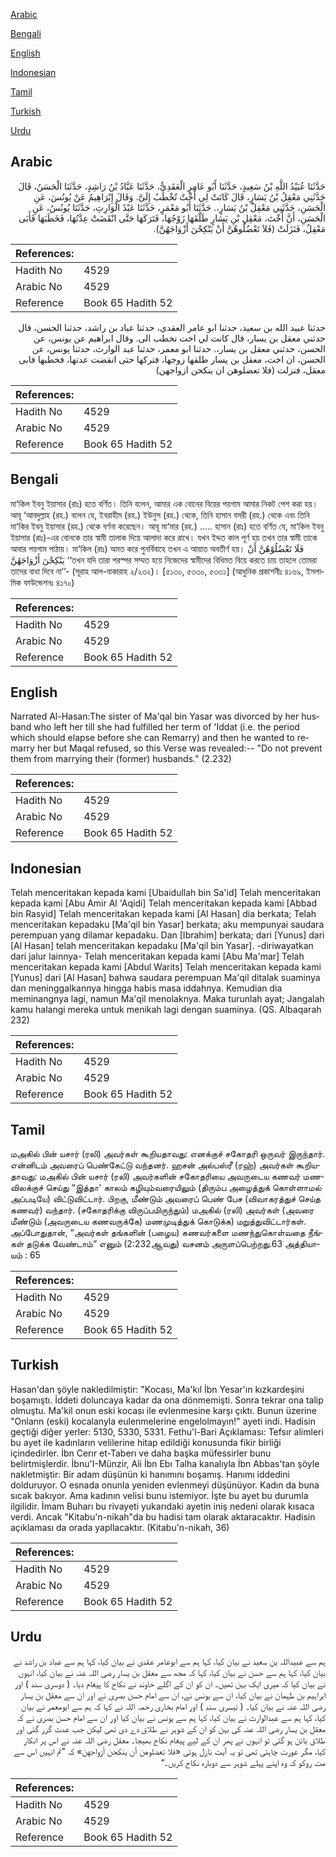 [Arabic](#arabic)

[Bengali](#bengali)

[English](#english)

[Indonesian](#indonesian)

[Tamil](#tamil)

[Turkish](#turkish)

[Urdu](#urdu)

## Arabic


<div dir="rtl" lang="ar" style={{fontSize:'larger',backgroundColor:'#f8f9fa',padding:20}}>
حَدَّثَنَا عُبَيْدُ اللَّهِ بْنُ سَعِيدٍ، حَدَّثَنَا أَبُو عَامِرٍ الْعَقَدِيُّ، حَدَّثَنَا عَبَّادُ بْنُ رَاشِدٍ، حَدَّثَنَا الْحَسَنُ، قَالَ حَدَّثَنِي مَعْقِلُ بْنُ يَسَارٍ، قَالَ كَانَتْ لِي أُخْتٌ تُخْطَبُ إِلَىَّ‏.‏ وَقَالَ إِبْرَاهِيمُ عَنْ يُونُسَ، عَنِ الْحَسَنِ، حَدَّثَنِي مَعْقِلُ بْنُ يَسَارٍ،‏.‏ حَدَّثَنَا أَبُو مَعْمَرٍ، حَدَّثَنَا عَبْدُ الْوَارِثِ، حَدَّثَنَا يُونُسُ، عَنِ الْحَسَنِ، أَنَّ أُخْتَ، مَعْقِلِ بْنِ يَسَارٍ طَلَّقَهَا زَوْجُهَا، فَتَرَكَهَا حَتَّى انْقَضَتْ عِدَّتُهَا، فَخَطَبَهَا فَأَبَى مَعْقِلٌ، فَنَزَلَتْ ‏(‏فَلاَ تَعْضُلُوهُنَّ أَنْ يَنْكِحْنَ أَزْوَاجَهُنَّ‏)‏‏.‏
</div>
<div style={{backgroundColor:'#f8f9fa',padding:20, marginBottom: 10}}><table> <thead> <tr> <th>References:</th> <th></th> </tr> </thead> <tbody><tr><td>Hadith No</td><td>4529</td></tr><tr><td>Arabic No</td><td>4529</td></tr><tr><td>Reference</td><td>Book 65 Hadith 52</td></tr></tbody></table></div>


<div dir="rtl" lang="ar" style={{fontSize:'larger',backgroundColor:'#f8f9fa',padding:20}}>
حدثنا عبيد الله بن سعيد، حدثنا ابو عامر العقدي، حدثنا عباد بن راشد، حدثنا الحسن، قال حدثني معقل بن يسار، قال كانت لي اخت تخطب الى. وقال ابراهيم عن يونس، عن الحسن، حدثني معقل بن يسار،. حدثنا ابو معمر، حدثنا عبد الوارث، حدثنا يونس، عن الحسن، ان اخت، معقل بن يسار طلقها زوجها، فتركها حتى انقضت عدتها، فخطبها فابى معقل، فنزلت (فلا تعضلوهن ان ينكحن ازواجهن)
</div>
<div style={{backgroundColor:'#f8f9fa',padding:20, marginBottom: 10}}><table> <thead> <tr> <th>References:</th> <th></th> </tr> </thead> <tbody><tr><td>Hadith No</td><td>4529</td></tr><tr><td>Arabic No</td><td>4529</td></tr><tr><td>Reference</td><td>Book 65 Hadith 52</td></tr></tbody></table></div>

## Bengali


<div dir="ltr" lang="bn" style={{fontSize:'larger',backgroundColor:'#f8f9fa',padding:20}}>
মা‘কিল ইবনু ইয়াসার (রাঃ) হতে বর্ণিত। তিনি বলেন, আমার এক বোনের বিয়ের পয়গাম আমার নিকট পেশ করা হয়। আবূ ‘আবদুল্লাহ (রহ.) বলেন যে, ইবরাহীম (রহ.) ইউনুস (রহ.) থেকে, তিনি হাসান বসরী (রহ.) থেকে এবং তিনি মা‘কির ইবনু ইয়াসার (রহ.) থেকে বর্ণনা করেছেন। আবূ মা‘মার (রহ.) ..... হাসান (রাঃ) হতে বর্ণিত যে, মা‘কিল ইবনু ইয়াসার (রাঃ)-এর বোনকে তার স্বামী তালাক দিয়ে আলাদা করে রাখে। যখন ইদ্দত কাল পূর্ণ হয় তখন তার স্বামী তাকে আবার পয়গাম পাঠায়। মা‘কিল (রাঃ) অমত করে পুনর্বিবাহে তখন এ আয়াত অবতীর্ণ হয়। فَلَا تَعْضُلُوْهُنَّ أَنْ يَنْكِحْنَ أَزْوَاجَهُنَّ ‘‘তখন যদি তারা পরস্পর সম্মত হয়ে নিজেদের স্বামীদের বিধিমত বিয়ে করতে চায় তাহলে তোমরা তাদের বাধা দিবে না’’- (সূরাহ আল-বাকারাহ ২/২৩২)। [৫১৩০, ৫৩৩০, ৫৩৩১] (আধুনিক প্রকাশনীঃ ৪১৬৯, ইসলামিক ফাউন্ডেশনঃ ৪১৭০)
</div>
<div style={{backgroundColor:'#f8f9fa',padding:20, marginBottom: 10}}><table> <thead> <tr> <th>References:</th> <th></th> </tr> </thead> <tbody><tr><td>Hadith No</td><td>4529</td></tr><tr><td>Arabic No</td><td>4529</td></tr><tr><td>Reference</td><td>Book 65 Hadith 52</td></tr></tbody></table></div>

## English


<div dir="ltr" lang="en" style={{fontSize:'larger',backgroundColor:'#f8f9fa',padding:20}}>
Narrated Al-Hasan:The sister of Ma'qal bin Yasar was divorced by her husband who left her till she had fulfilled her term of 'Iddat (i.e. the period which should elapse before she can Remarry) and then he wanted to remarry her but Maqal refused, so this Verse was revealed:-- "Do not prevent them from marrying their (former) husbands." (2.232)
</div>
<div style={{backgroundColor:'#f8f9fa',padding:20, marginBottom: 10}}><table> <thead> <tr> <th>References:</th> <th></th> </tr> </thead> <tbody><tr><td>Hadith No</td><td>4529</td></tr><tr><td>Arabic No</td><td>4529</td></tr><tr><td>Reference</td><td>Book 65 Hadith 52</td></tr></tbody></table></div>

## Indonesian


<div dir="ltr" lang="id" style={{fontSize:'larger',backgroundColor:'#f8f9fa',padding:20}}>
Telah menceritakan kepada kami [Ubaidullah bin Sa'id] Telah menceritakan kepada kami [Abu Amir Al 'Aqidi] Telah menceritakan kepada kami [Abbad bin Rasyid] Telah menceritakan kepada kami [Al Hasan] dia berkata; Telah menceritakan kepadaku [Ma'qil bin Yasar] berkata; aku mempunyai saudara perempuan yang dilamar kepadaku. Dan [Ibrahim] berkata; dari [Yunus] dari [Al Hasan] telah menceritakan kepadaku [Ma'qil bin Yasar]. -diriwayatkan dari jalur lainnya- Telah menceritakan kepada kami [Abu Ma'mar] Telah menceritakan kepada kami [Abdul Warits] Telah menceritakan kepada kami [Yunus] dari [Al Hasan] bahwa saudara perempuan Ma'qil ditalak suaminya dan meninggalkannya hingga habis masa iddahnya. Kemudian dia meminangnya lagi, namun Ma'qil menolaknya. Maka turunlah ayat; Jangalah kamu halangi mereka untuk menikah lagi dengan suaminya. (QS. Albaqarah 232)
</div>
<div style={{backgroundColor:'#f8f9fa',padding:20, marginBottom: 10}}><table> <thead> <tr> <th>References:</th> <th></th> </tr> </thead> <tbody><tr><td>Hadith No</td><td>4529</td></tr><tr><td>Arabic No</td><td>4529</td></tr><tr><td>Reference</td><td>Book 65 Hadith 52</td></tr></tbody></table></div>

## Tamil


<div dir="ltr" lang="ta" style={{fontSize:'larger',backgroundColor:'#f8f9fa',padding:20}}>
மஅகில் பின் யசார் (ரலி) அவர்கள் கூறியதாவது: எனக்குச் சகோதரி ஒருவர் இருந்தார். என்னிடம் அவரைப் பெண்கேட்டு வந்தனர். ஹசன் அல்பஸ்ரீ (ரஹ்) அவர்கள் கூறியதாவது: மஅகில் பின் யசார் (ரலி) அவர்களின் சகோதரியை அவருடைய கணவர் மணவிலக்குச் செய்து “இத்தா' காலம் கழியும்வரையிலும் (திரும்ப அழைத்துக் கொள்ளாமல் அப்படியே) விட்டுவிட்டார். பிறகு, மீண்டும் அவரைப் பெண் பேச (விவாகரத்துச் செய்த கணவர்) வந்தார். (சகோதரிக்கு விருப்பமிருந்தும்) மஅகில் (ரலி) அவர்கள் (அவரை மீண்டும் (அவருடைய கணவருக்கே) மணமுடித்துக் கொடுக்க) மறுத்துவிட்டார்கள். அப்போதுதான், “அவர்கள் தங்களின் (பழைய) கணவர்களை மணந்துகொள்வதை நீங்கள் தடுக்க வேண்டாம்” எனும் (2:232ஆவது) வசனம் அருளப்பெற்றது.63 அத்தியாயம் : 65
</div>
<div style={{backgroundColor:'#f8f9fa',padding:20, marginBottom: 10}}><table> <thead> <tr> <th>References:</th> <th></th> </tr> </thead> <tbody><tr><td>Hadith No</td><td>4529</td></tr><tr><td>Arabic No</td><td>4529</td></tr><tr><td>Reference</td><td>Book 65 Hadith 52</td></tr></tbody></table></div>

## Turkish


<div dir="ltr" lang="tr" style={{fontSize:'larger',backgroundColor:'#f8f9fa',padding:20}}>
Hasan'dan şöyle nakledilmiştir: "Kocası, Ma'kıl İbn Yesar'ın kızkardeşini boşamıştı. İddeti doluncaya kadar da ona dönmemişti. Sonra tekrar ona talip olmuştu. Ma'kil onun eski kocası ile evlenmesine karşı çıktı. Bunun üzerine "Onlann (eski) kocalanyla eulenmelerine engelolmayın!" ayeti indi. Hadisin geçtiği diğer yerler: 5130, 5330, 5331. Fethu'l-Bari Açıklaması: Tefsır alimleri bu ayet ile kadınların velilerine hitap edildiği konusunda fikir birliği içindedirler. İbn Cerır et-Taberı ve daha başka müfessirler bunu belirtmişlerdir. İbnu'I-Münzir, Ali İbn Ebı Talha kanalıyla İbn Abbas'tan şöyle nakletmiştir: Bir adam düşünün ki hanımını boşamış. Hanımı iddedini dolduruyor. O esnada onunla yeniden evlenmeyi düşünüyor. Kadın da buna sıcak bakıyor. Ama kadının velisi bunu istemiyor. İşte bu ayet bu durumla ilgilidir. İmam Buharı bu rivayeti yukarıdaki ayetin iniş nedeni olarak kısaca verdi. Ancak "Kitabu'n-nikah"da bu hadisi tam olarak aktaracaktır. Hadisin açıklaması da orada yapllacaktır. (Kitabu'n-nikah, 36)
</div>
<div style={{backgroundColor:'#f8f9fa',padding:20, marginBottom: 10}}><table> <thead> <tr> <th>References:</th> <th></th> </tr> </thead> <tbody><tr><td>Hadith No</td><td>4529</td></tr><tr><td>Arabic No</td><td>4529</td></tr><tr><td>Reference</td><td>Book 65 Hadith 52</td></tr></tbody></table></div>

## Urdu


<div dir="rtl" lang="ur" style={{fontSize:'larger',backgroundColor:'#f8f9fa',padding:20}}>
ہم سے عبیداللہ بن سعید نے بیان کیا، کہا ہم سے ابوعامر عقدی نے بیان کیا، کہا ہم سے عباد بن راشد نے بیان کیا، کہا ہم سے حسن نے بیان کیا، کہا کہ مجھ سے معقل بن یسار رضی اللہ عنہ نے بیان کیا، انہوں نے بیان کیا کہ میری ایک بہن تھیں۔ ان کو ان کے اگلے خاوند نے نکاح کا پیغام دیا۔ ( دوسری سند ) اور ابراہیم بن طہمان نے بیان کیا، ان سے یونس نے، ان سے امام حسن بصری نے اور ان سے معقل بن یسار رضی اللہ عنہ نے بیان کیا۔ ( تیسری سند ) اور امام بخاری رحمہ اللہ نے کہا کہ ہم سے ابومعمر نے بیان کیا، کہا ہم سے عبدالوارث نے بیان کیا، کہا ہم سے یونس نے بیان کیا اور ان سے امام حسن بصری نے کہ معقل بن یسار رضی اللہ عنہ کی بہن کو ان کے شوہر نے طلاق دے دی تھی لیکن جب عدت گزر گئی اور طلاق بائن ہو گئی تو انہوں نے پھر ان کے لیے پیغام نکاح بھیجا۔ معقل رضی اللہ عنہ نے اس پر انکار کیا، مگر عورت چاہتی تھی تو یہ آیت نازل ہوئی «فلا تعضلوهن أن ينكحن أزواجهن‏» کہ ”تم انہیں اس سے مت روکو کہ وہ اپنے پہلے شوہر سے دوبارہ نکاح کریں۔“
</div>
<div style={{backgroundColor:'#f8f9fa',padding:20, marginBottom: 10}}><table> <thead> <tr> <th>References:</th> <th></th> </tr> </thead> <tbody><tr><td>Hadith No</td><td>4529</td></tr><tr><td>Arabic No</td><td>4529</td></tr><tr><td>Reference</td><td>Book 65 Hadith 52</td></tr></tbody></table></div>